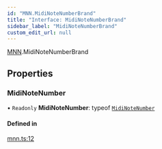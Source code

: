 ```yaml
---
id: "MNN.MidiNoteNumberBrand"
title: "Interface: MidiNoteNumberBrand"
sidebar_label: "MidiNoteNumberBrand"
custom_edit_url: null
---
```


[MNN](../namespaces/MNN.md).MidiNoteNumberBrand

## Properties

### MidiNoteNumber

• `Readonly` **MidiNoteNumber**: typeof [`MidiNoteNumber`](MNN.MidiNoteNumberBrand.md#midinotenumber)

#### Defined in

[mnn.ts:12](https://github.com/noriapi/brand-music/blob/dfa1322/src/mnn.ts#L12)
